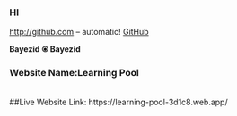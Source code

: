 ### HI
http://github.com – automatic! [GitHub](www.google.com) 

**Bayezid**
**⦿ Bayezid**

### Website Name:Learning Pool
<br>
##Live Website Link: https://learning-pool-3d1c8.web.app/

